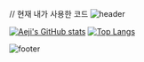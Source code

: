 // 현재 내가 사용한 코드
![header](https://capsule-render.vercel.app/api?type=waving&color=7F7FD5&text=%20AeJi%20%20&height=200&fontSize=90&fontColor=ffffff)

[![Aeji's GitHub stats](https://github-readme-stats.vercel.app/api?username=Aeji41&count_private=true&custom_title=Eungyeol's&nbsp;github&nbsp;&bg_color=30,7F7FD5,86A8E7,91eae4&title_color=fff&text_color=fff)](https://github.com/anuraghazra/github-readme-stats)
[![Top Langs](https://github-readme-stats.vercel.app/api/top-langs/?username=Eungyeol41&layout=compact&custom_title=My&nbsp;Language&nbsp;&bg_color=30,91eae4,86A8E7&title_color=fff&text_color=fff)](https://github.com/anuraghazra/github-readme-stats)


![footer](https://capsule-render.vercel.app/api?section=footer&type=waving&color=7F7FD5)
